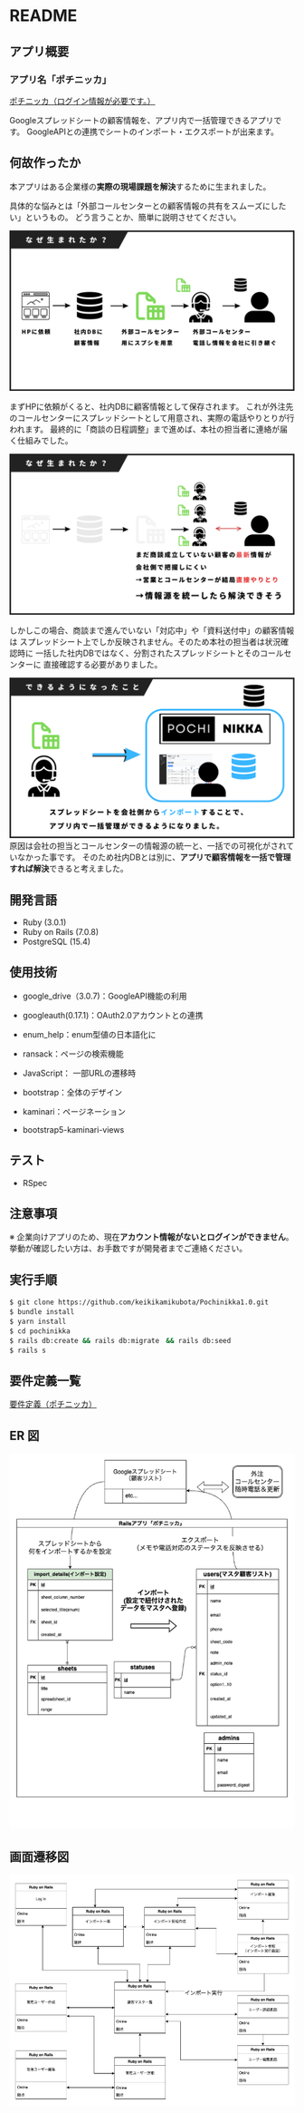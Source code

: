 # README

## アプリ概要

### アプリ名「ポチニッカ」

[ポチニッカ（ログイン情報が必要です。）](https://secure-waters-03623-3e2884d834ae.herokuapp.com/)

Googleスプレッドシートの顧客情報を、アプリ内で一括管理できるアプリです。
GoogleAPIとの連携でシートのインポート・エクスポートが出来ます。

## 何故作ったか

本アプリはある企業様の**実際の現場課題を解決**するために生まれました。

具体的な悩みとは「外部コールセンターとの顧客情報の共有をスムーズにしたい」というもの。
どう言うことか、簡単に説明させてください。

![開発前流れ](docs/15.png)

まずHPに依頼がくると、社内DBに顧客情報として保存されます。
これが外注先のコールセンターにスプレッドシートとして用意され、実際の電話やりとりが行われます。
最終的に「商談の日程調整」まで進めば、本社の担当者に連絡が届く仕組みでした。

![問題点](docs/17.png)

しかしこの場合、商談まで進んでいない「対応中」や「資料送付中」の顧客情報は
スプレッドシート上でしか反映されません。そのため本社の担当者は状況確認時に
一括した社内DBではなく、分割されたスプレッドシートとそのコールセンターに
直接確認する必要がありました。

![ER図](docs/19.png)
原因は会社の担当とコールセンターの情報源の統一と、一括での可視化がされていなかった事です。
そのため社内DBとは別に、**アプリで顧客情報を一括で管理すれば解決**できると考えました。

## 開発言語

- Ruby (3.0.1)
- Ruby on Rails (7.0.8)
- PostgreSQL (15.4)

## 使用技術

- google_drive（3.0.7)：GoogleAPI機能の利用
- googleauth(0.17.1)：OAuth2.0アカウントとの連携
- enum_help：enum型値の日本語化に
- ransack：ページの検索機能

- JavaScript： 一部URLの遷移時
- bootstrap：全体のデザイン
- kaminari：ページネーション
- bootstrap5-kaminari-views

## テスト

- RSpec

## 注意事項
※ 企業向けアプリのため、現在**アカウント情報がないとログインができません**。
挙動が確認したい方は、お手数ですが開発者までご連絡ください。

## 実行手順

```bash
$ git clone https://github.com/keikikamikubota/Pochinikka1.0.git
$ bundle install
$ yarn install
$ cd pochinikka
$ rails db:create && rails db:migrate　&& rails db:seed
$ rails s
```


## 要件定義一覧

[要件定義（ポチニッカ）](https://docs.google.com/spreadsheets/d/15msBnQ_21w7erIOCudjj5z0yKSqy1icNbvbcsAl54J8/edit#gid=1929335711)

## ER 図

![ER図](docs/ER.png)

## 画面遷移図

![ER図](docs/seni.png)